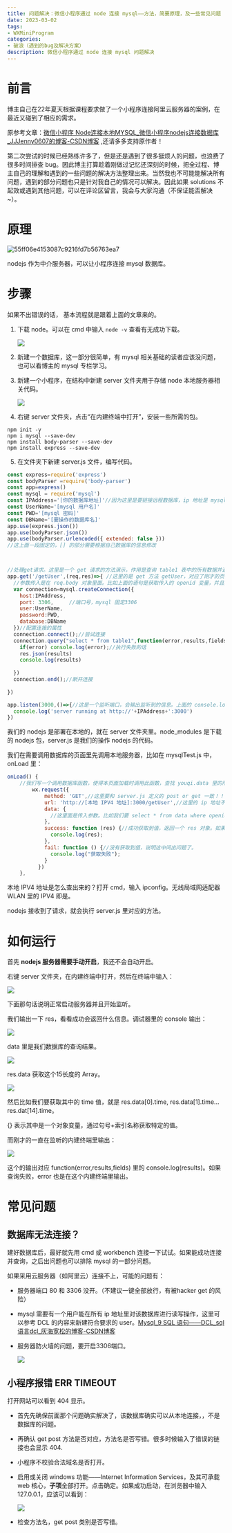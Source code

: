 ```yaml
---
title: 问题解决：微信小程序通过 node 连接 mysql——方法，简要原理，及一些常见问题
date: 2023-03-02
tags:
- WXMiniProgram
categories:
- 破浪（遇到的bug及解决方案）
description: 微信小程序通过 node 连接 mysql 问题解决
---
```


# 前言

博主自己在22年夏天根据课程要求做了一个小程序连接阿里云服务器的案例，在最近又碰到了相应的需求。

原参考文章：[微信小程序 Node连接本地MYSQL_微信小程序nodejs连接数据库_JJJenny0607的博客-CSDN博客](https://blog.csdn.net/m0_56598099/article/details/119105587?app_version=5.14.2&code=app_1562916241&csdn_share_tail={"type"%3A"blog"%2C"rType"%3A"article"%2C"rId"%3A"119105587"%2C"source"%3A"jtwqwq"}&uLinkId=usr1mkqgl919blen&utm_source=app) ,还请多多支持原作者！

第二次尝试的时候已经熟练许多了，但是还是遇到了很多挺烦人的问题，也浪费了很多时间排查 bug。因此博主打算趁着刚做过记忆还深刻的时候，把全过程、博主自己的理解和遇到的一些问题的解决方法整理出来。当然我也不可能能解决所有问题，遇到的部分问题也只是针对我自己的情况可以解决。因此如果 solutions 不起效或遇到其他问题，可以在评论区留言，我会与大家沟通（不保证能否解决~）。

# 原理

![55ff06e4153087c9216fd7b56763ea7](https://raw.githubusercontent.com/Jingqing3948/FigureBed/main/mdImages/202505212343956.png)

nodejs 作为中介服务器，可以让小程序连接 mysql 数据库。

# 步骤

如果不出错误的话， 基本流程就是跟着上面的文章来的。

1. 下载 node。可以在 cmd 中输入 `node -v` 查看有无成功下载。

   ![](https://raw.githubusercontent.com/Jingqing3948/FigureBed/main/mdImages/202505212344379.png)

2. 新建一个数据库，这一部分很简单，有 mysql 相关基础的读者应该没问题，也可以看博主的 mysql 专栏学习。

3. 新建一个小程序，在结构中新建 server 文件夹用于存储 node 本地服务器相关代码。

   ![](https://raw.githubusercontent.com/Jingqing3948/FigureBed/main/mdImages/202505212344368.png)

4. 右键 server 文件夹，点击“在内建终端中打开”，安装一些所需的包。

```
npm init -y
npm i mysql --save-dev
npm install body-parser --save-dev
npm install express --save-dev
```

5. 在文件夹下新建 server.js 文件，编写代码。

```js
const express=require('express')
const bodyParser =require('body-parser')
const app=express()
const mysql = require('mysql')
const IPAddress='[你的数据库地址]'//因为这里是要链接远程数据库，ip 地址是 mysql 的地址！！本地就是 127.0.0.1，服务器上就自己找找看
const UserName='[mysql 用户名]'
const PWD='[mysql 密码]'
const DBName='[要操作的数据库名]'
app.use(express.json())
app.use(bodyParser.json())
app.use(bodyParser.urlencoded({ extended: false }))
//这上面一段固定的，[] 的部分需要根据自己数据库的信息修改



//处理get请求。这里是一个 get 请求的方法演示，作用是查询 table1 表中的所有数据并返回。
app.get('/getUser',(req,res)=>{ //这里的是 get 方法 getUser，对应了刚才的页面发来的请求。就会执行这个方法。
  //参数传入是在 req.body 对象里面。比如上面的语句是获取传入的 openid 变量，并且我们新定义一个叫 openid 的变量存储传入的 openid 变量
  var connection=mysql.createConnection({
    host:IPAddress,
    port: 3306,		//端口号，mysql 固定3306
    user:UserName,
    password:PWD,
    database:DBName
  })//配置连接的属性
  connection.connect();//尝试连接
  connection.query("select * from table1",function(error,results,fields){//执行查找语句
    if(error) console.log(error);//执行失败的话
    res.json(results)
    console.log(results)
    
  })
  connection.end();//断开连接
  
})

app.listen(3000,()=>{//这是一个监听端口，会输出监听到的信息。上面的 console.log 就会在这里输出
  console.log('server running at http://'+IPAddress+':3000')
})

```

我们的 nodejs 是部署在本地的，就在 server 文件夹里。node_modules 是下载的 nodejs 包，server.js 是我们的操作 nodejs 的代码。

我们在需要调用数据库的页面里先调用本地服务器，比如在 mysqlTest.js 中，onLoad 里：

```js
onLoad() {
    //我们写一个调用数据库函数，使得本页面加载时调用此函数，查找 youqi.data 里的所有条目。
        wx.request({
            method: 'GET',//这里要和 server.js 定义的 post or get 一致！！！
            url: 'http://[本地 IPV4 地址]:3000/getUser',//这里的 ip 地址不是数据库的地址，而是你的电脑本地的地址，因为这一步的操作是要找到本地 nodejs 服务器。getUser 要和 server.js 中定义的方法名一致。
            data: {
              //这里面是传入参数。比如我们要 select * from data where openid= 给定的 openid，就可以从这里传入
            },
            success: function (res) {//成功获取到值，返回一个 res 对象。如果不知道 res 对象里面包含什么，可以先输出 res 对象看一下其中都包含什么
              console.log(res);
            },
            fail: function () {//没有获取到值，说明这中间出问题了。
              console.log("获取失败");
            }
          })
    },
```

本地 IPV4 地址是怎么查出来的？打开 cmd，输入 ipconfig。无线局域网适配器 WLAN 里的 IPV4 即是。

nodejs 接收到了请求，就会执行 server.js 里对应的方法。

# 如何运行

首先 **nodejs 服务器需要手动开启**，我还不会自动开启。

右键 server 文件夹，在内建终端中打开，然后在终端中输入：

![](https://raw.githubusercontent.com/Jingqing3948/FigureBed/main/mdImages/202505212344060.png)

下面那句话说明正常启动服务器并且开始监听。

我们输出一下 res，看看成功会返回什么信息。调试器里的 console 输出：

![](https://raw.githubusercontent.com/Jingqing3948/FigureBed/main/mdImages/202505212343123.png)

data 里是我们数据库的查询结果。

![](https://raw.githubusercontent.com/Jingqing3948/FigureBed/main/mdImages/202505212343704.png)

res.data 获取这个15长度的 Array。

![](https://raw.githubusercontent.com/Jingqing3948/FigureBed/main/mdImages/202505212343282.png)

然后比如我们要获取其中的 time 值，就是 res.data[0].time, res.data[1].time... res.dat[14].time。

{} 表示其中是一个对象变量，通过句号+索引名称获取特定的值。

而刚才的一直在监听的内建终端里输出：

![](https://raw.githubusercontent.com/Jingqing3948/FigureBed/main/mdImages/202505212344070.png)

这个的输出对应 function(error,results,fields) 里的 console.log(results)。如果查询失败，error 也是在这个内建终端里输出。

# 常见问题

## 数据库无法连接？

建好数据库后，最好就先用 cmd 或 workbench 连接一下试试。如果能成功连接并查询，之后出问题也可以排除 mysql 的一部分问题。

如果采用云服务器（如阿里云）连接不上，可能的问题有：

- 服务器端口 80 和 3306 没开。（不建议一键全部放行，有被hacker get 的风险）

- mysql 需要有一个用户能在所有 ip 地址里对该数据库进行读写操作，这里可以参考 DCL 的内容来新建符合要求的 user。[Mysql_9 SQL 语句——DCL_sql语言dcl_灰海宽松的博客-CSDN博客](https://jingqing3948.blog.csdn.net/article/details/124430926)

- 服务器防火墙的问题，要开启3306端口。

  ![](https://raw.githubusercontent.com/Jingqing3948/FigureBed/main/mdImages/202505212343761.png)

## 小程序报错 ERR TIMEOUT

打开网站可以看到 404 显示。

- 首先先确保前面那个问题确实解决了，该数据库确实可以从本地连接，，不是数据库的问题。

- 再确认 get post 方法是否对应，方法名是否写错。很多时候输入了错误的链接也会显示 404.

- 小程序不校验合法域名是否打开。

- 启用或关闭 windows 功能——Internet Information Services，及其可承载 web 核心，**子项**全部打开。点击确定。如果成功启动，在浏览器中输入 127.0.0.1，应该可以看到：

  ![](https://raw.githubusercontent.com/Jingqing3948/FigureBed/main/mdImages/202505212343506.png)

- 检查方法名，get post 类别是否写错。